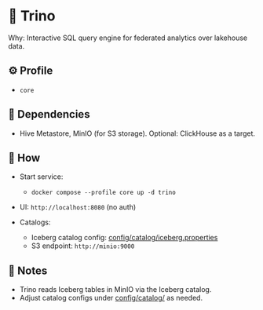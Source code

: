 # 🧩 Trino

Why: Interactive SQL query engine for federated analytics over lakehouse data.

## ⚙️ Profile

- `core`

## 🔗 Dependencies

- Hive Metastore, MinIO (for S3 storage). Optional: ClickHouse as a target.

## 🚀 How

- Start service:
  - `docker compose --profile core up -d trino`

- UI: `http://localhost:8080` (no auth)

- Catalogs:
  - Iceberg catalog config: [config/catalog/iceberg.properties](config/catalog/iceberg.properties)
  - S3 endpoint: `http://minio:9000`

## 📝 Notes

- Trino reads Iceberg tables in MinIO via the Iceberg catalog.
- Adjust catalog configs under [config/catalog/](config/catalog/) as needed.
